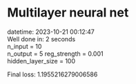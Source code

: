 # Multilayer neural net  
datetime: 2023-10-21 00:12:47  
Well done in: 2 seconds  
n_input = 10  
n_output = 5
reg_strength = 0.001   
hidden_layer_size = 100  

Final loss: 1.1955216279006586  
